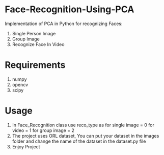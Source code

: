 # Face-Recognition-Using-PCA
Implementation of PCA in Python for recognizing Faces:
1. Single Person Image
2. Group Image
3. Recognize Face In Video
# Requirements
1. numpy
2. opencv
3. scipy
# Usage
1. In Face_Recognition class use reco_type as
for single image = 0
for video = 1
for group image = 2
2. The project uses ORL dataset, You can put your dataset in the images folder and change the name of the dataset in the dataset.py file
3. Enjoy Project


